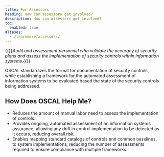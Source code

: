 ```yaml
---
title: For Assessors
heading: How can assessors get involved?
description: How can assessors get involved?
toc:
  enabled: true
aliases:
  - /learnmore/assessors/
---
```


{{<callout>}}*Audit and assessment personnel who validate the accuracy of security plans and assess the implementation of security controls within information systems.*{{</callout>}}

OSCAL standardizes the format for documentation of security controls, while establishing a framework for the automated assessment of information systems to be evaluated based the state of the security controls being addressed.

## How Does OSCAL Help Me?

- Reduces the amount of manual labor need to assess the implementation of controls.
- Provides ongoing, automated assessment of an information systems assurance, allowing any drift in control implementation to be detected as it occurs, reducing overall risk.
- Enables mapping standard catalogs of controls and common baselines, to system implementations, reducing the number of assessments required to ensure compliance with multiple frameworks.
